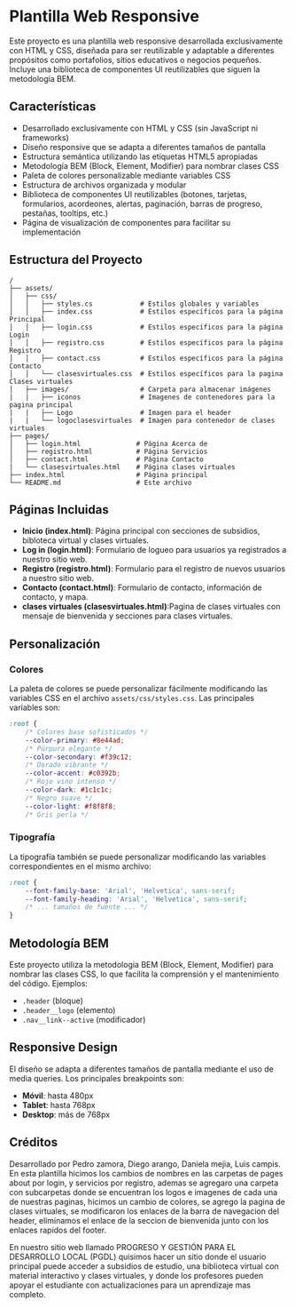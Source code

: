 # Plantilla Web Responsive

Este proyecto es una plantilla web responsive desarrollada exclusivamente con HTML y CSS, diseñada para ser reutilizable y adaptable a diferentes propósitos como portafolios, sitios educativos o negocios pequeños. Incluye una biblioteca de componentes UI reutilizables que siguen la metodología BEM.

## Características

- Desarrollado exclusivamente con HTML y CSS (sin JavaScript ni frameworks)
- Diseño responsive que se adapta a diferentes tamaños de pantalla
- Estructura semántica utilizando las etiquetas HTML5 apropiadas
- Metodología BEM (Block, Element, Modifier) para nombrar clases CSS
- Paleta de colores personalizable mediante variables CSS
- Estructura de archivos organizada y modular
- Biblioteca de componentes UI reutilizables (botones, tarjetas, formularios, acordeones, alertas, paginación, barras de progreso, pestañas, tooltips, etc.)
- Página de visualización de componentes para facilitar su implementación

## Estructura del Proyecto

```
/
├── assets/
│   ├── css/
│   │   ├── styles.cs            # Estilos globales y variables
│   │   ├── index.css            # Estilos específicos para la página Principal
│   │   ├── login.css            # Estilos específicos para la página Login
│   │   ├── registro.css         # Estilos específicos para la página Registro
│   │   ├── contact.css          # Estilos específicos para la página Contacto
│   │   └── clasesvirtuales.css  # Estilos específicos para la pagina Clases virtuales
│   ├── images/                  # Carpeta para almacenar imágenes
|   |   ├── iconos               # Imagenes de contenedores para la pagina principal
|   |   ├── Logo                 # Imagen para el header
|   |   └── logoclasesvirtuales  # Imagen para contenedor de clases virtuales
├── pages/
│   ├── login.html              # Página Acerca de
│   ├── registro.html           # Página Servicios
│   ├── contact.html            # Página Contacto
|   └── clasesvirtuales.html    # Página clases virtuales
├── index.html                  # Página principal
└── README.md                   # Este archivo
```

## Páginas Incluidas

- **Inicio (index.html)**: Página principal con secciones de subsidios, bibloteca virtual y clases virtuales.
- **Log in  (login.html)**: Formulario de logueo para usuarios ya registrados a nuestro sitio web.
- **Registro (registro.html)**: Formulario para el registro de nuevos usuarios a nuestro sitio web.
- **Contacto (contact.html)**: Formulario de contacto, información de contacto, y mapa.
- **clases virtuales (clasesvirtuales.html)**:Pagina de clases virtuales con mensaje de bienvenida y secciones para clases virtuales.

## Personalización

### Colores

La paleta de colores se puede personalizar fácilmente modificando las variables CSS en el archivo `assets/css/styles.css`. Las principales variables son:

```css
:root {
    /* Colores base sofisticados */
    --color-primary: #8e44ad;
    /* Púrpura elegante */
    --color-secondary: #f39c12;
    /* Dorado vibrante */
    --color-accent: #c0392b;
    /* Rojo vino intenso */
    --color-dark: #1c1c1c;
    /* Negro suave */
    --color-light: #f8f8f8;
    /* Gris perla */
```

### Tipografía

La tipografía también se puede personalizar modificando las variables correspondientes en el mismo archivo:

```css
:root {
    --font-family-base: 'Arial', 'Helvetica', sans-serif;
    --font-family-heading: 'Arial', 'Helvetica', sans-serif;
    /* ... tamaños de fuente ... */
}
```

## Metodología BEM

Este proyecto utiliza la metodología BEM (Block, Element, Modifier) para nombrar las clases CSS, lo que facilita la comprensión y el mantenimiento del código. Ejemplos:

- `.header` (bloque)
- `.header__logo` (elemento)
- `.nav__link--active` (modificador)

## Responsive Design

El diseño se adapta a diferentes tamaños de pantalla mediante el uso de media queries. Los principales breakpoints son:

- **Móvil**: hasta 480px
- **Tablet**: hasta 768px
- **Desktop**: más de 768px



## Créditos

Desarrollado por Pedro zamora, Diego arango, Daniela mejia, Luis campis.
En esta plantilla hicimos los cambios de nombres en las carpetas de pages about por login, y servicios por registro, ademas se agregaro una carpeta con subcarpetas donde se encuentran los logos e imagenes de cada una de nuestras paginas, hicimos un cambio de colores, se agrego  la pagina de clases virtuales, se modificaron los enlaces de la barra de navegacion del header, eliminamos el enlace de la seccion de bienvenida junto con los enlaces rapidos del footer.

En nuestro sitio web llamado PROGRESO Y GESTIÓN PARA EL DESARROLLO LOCAL (PGDL) quisimos hacer un sitio donde el usuario principal puede acceder a subsidios de estudio, una biblioteca virtual con material interactivo y clases virtuales, y donde los profesores pueden apoyar el estudiante con actualizaciones para un aprendizaje mas completo.
